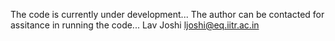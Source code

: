 The code is currently under development...
The author can be contacted for assitance in running the code...
Lav Joshi
ljoshi@eq.iitr.ac.in
